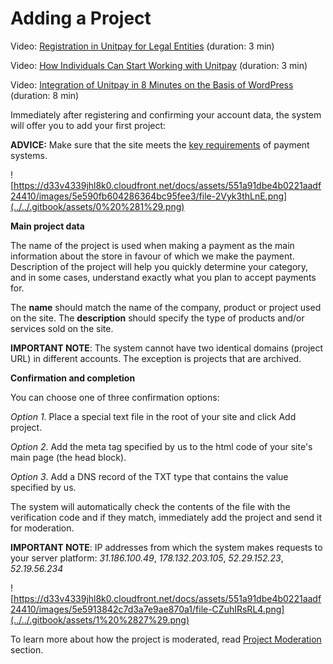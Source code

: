 # Adding a Project

Video: [Registration in Unitpay for Legal Entities](https://youtu.be/M-bj_1IPhMk) \(duration: 3 min\)

Video: [How Individuals Can Start Working with Unitpay](https://youtu.be/sVb4i0vxQb8) \(duration: 3 min\)

Video: [Integration of Unitpay in 8 Minutes on the Basis of WordPress](https://youtu.be/OLaqXdp4EIY) \(duration: 8 min\)

Immediately after registering and confirming your account data, the system will offer you to add your first project:

**ADVICE:** Make sure that the site meets the [key requirements](../moderation.md) of payment systems.

![https://d33v4339jhl8k0.cloudfront.net/docs/assets/551a91dbe4b0221aadf24410/images/5e590fb604286364bc95fee3/file-2Vyk3thLnE.png](../../.gitbook/assets/0%20%281%29.png)

**Main project data**

The name of the project is used when making a payment as the main information about the store in favour of which we make the payment. Description of the project will help you quickly determine your category, and in some cases, understand exactly what you plan to accept payments for.

The **name** should match the name of the company, product or project used on the site. The **description** should specify the type of products and/or services sold on the site.

**IMPORTANT NOTE**: The system cannot have two identical domains \(project URL\) in different accounts. The exception is projects that are archived.

**Confirmation and completion**

You can choose one of three confirmation options:

_Option 1_. Place a special text file in the root of your site and click Add project. 

_Option 2_. Add the meta tag specified by us to the html code of your site's main page \(the head block\). 

_Option 3_. Add a DNS record of the TXT type that contains the value specified by us.

The system will automatically check the contents of the file with the verification code and if they match, immediately add the project and send it for moderation.

**IMPORTANT NOTE**: IP addresses from which the system makes requests to your server platform: _31.186.100.49_, _178.132.203.105_, _52.29.152.23_, _52.19.56.234_

![https://d33v4339jhl8k0.cloudfront.net/docs/assets/551a91dbe4b0221aadf24410/images/5e5913842c7d3a7e9ae870a1/file-CZuhIRsRL4.png](../../.gitbook/assets/1%20%2827%29.png)

To learn more about how the project is moderated, read [Project Moderation ](../moderation.md)section.

